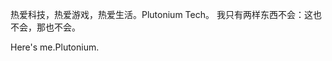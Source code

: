 热爱科技，热爱游戏，热爱生活。Plutonium Tech。
我只有两样东西不会：这也不会，那也不会。

Here's me.Plutonium. 

<!---
ERROR-7/ERROR-7 is a ✨ special ✨ repository because its `README.md` (this file) appears on your GitHub profile.
You can click the Preview link to take a look at your changes.
--->
